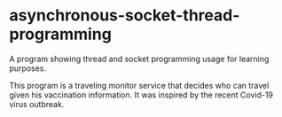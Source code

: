# asynchronous-socket-thread-programming

A program showing thread and socket programming usage for learning purposes.

This program is a traveling monitor service that decides who can travel given his vaccination information. It was inspired by the recent Covid-19 virus outbreak.
